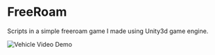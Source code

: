 # FreeRoam

Scripts in a simple freeroam game I made using Unity3d game engine.

![Vehicle Video Demo](CarGif.gif)
